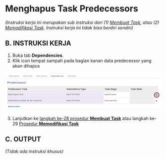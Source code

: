 # Menghapus Task Predecessors


*(Instruksi kerja ini merupakan sub instruksi dari (1) [Membuat Task](./membuat.md), atau (2) [Memodifikasi Task](./modifikasi.md). Instruksi kerja ini tidak bisa berdiri sendiri)*

## B. INSTRUKSI KERJA

1. Buka tab **Dependencies**.
2. Klik icon tempat sampah pada bagian kanan data predecessor yang akan dihapus

![](../../img/task/tombol-hapus-predecessor.png)

3. Lanjutkan ke [langkah ke-28 prosedur **Membuat Task**](./membuat.md#l28) atau langkah ke-29 [Prosedur **Memodifikasi Task**](./memodifikasi.md#l29)

## C. OUTPUT

*(Tidak ada instruksi khusus)*
